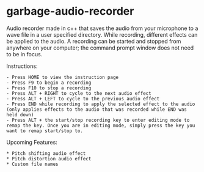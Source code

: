 # garbage-audio-recorder
Audio recorder made in c++ that saves the audio from your microphone to a wave file in a user specified directory. While recording, different effects can be applied to the audio. A recording can be started and stopped from anywhere on your computer; the command prompt window does not need to be in focus.

Instructions:

	- Press HOME to view the instruction page
	- Press F9 to begin a recording
	- Press F10 to stop a recording
	- Press ALT + RIGHT to cycle to the next audio effect
	- Press ALT + LEFT to cycle to the previous audio effect
	- Press END while recording to apply the selected effect to the audio (only applies effects to the audio that was recorded while END was held down)
	- Press ALT + the start/stop recording key to enter editing mode to remap the key. Once you are in editing mode, simply press the key you want to remap start/stop to.
	
Upcoming Features:

	* Pitch shifting audio effect
	* Pitch distortion audio effect
	* Custom file names
